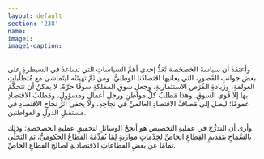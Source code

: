 ```yaml
---
layout: default
section: '238'
name:
image1: 
image1-caption: 
---
```

وأعتقدُ أن سياسةَ الخصخَصة تُعَدُّ إحدى أهمِّ السياساتِ التي تساعدُ في السيطرةِ على بعض جوانبِ القُصورِ، التي يعانيها اقتصادُنا الوطنيُّ، ومن ثَمَّ تهيئتُه ليتَماشى مع مُتطلَّباتِ العولمةِ، وزيادةِ الفُرَص الاستثماريةِ، وجعلِ سوقِ المملكةِ سوقًا حرَّةً، لا يمكنُ أن تتحكَّمَ بها إلا قُوى السوقِ. وهذا مَطلبُ كلِّ مواطنٍ ورجلِ أعمالٍ ومسؤولٍ، ومَطلبُ الاقتصادِ عمومًا؛ ليصلَ إلى مَصافِّ الاقتصادِ العالميِّ في نجاحِهِ، ولا يخفى أثرُ نجاحِ الاقتصادِ في مستقبلِ الدولِ والمواطنين.

وأرى أن التدرُّجَ في عمليةِ التخصيص هو أنجحُ الوسائلِ لتحقيقِ عمليةِ الخصخصةِ؛ وذلك بالسَّماحِ بتقديمِ القِطاعِ الخاصِّ لخِدْماتٍ موازيةٍ لِمَا يُقدِّمُهُ القطاعُ الحكوميُّ، ثم التخلِّي تمامًا عن بعضِ القطاعاتِ الاقتصاديةِ لصالح القطاعِ الخاصِّ.

